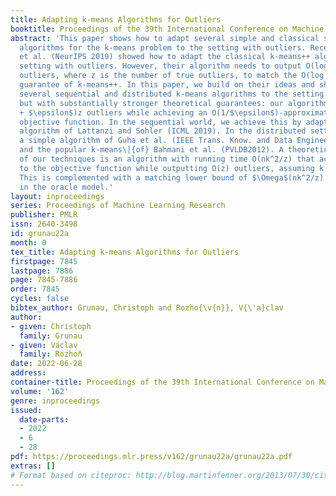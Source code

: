 ```yaml
---
title: Adapting k-means Algorithms for Outliers
booktitle: Proceedings of the 39th International Conference on Machine Learning
abstract: 'This paper shows how to adapt several simple and classical sampling-based
  algorithms for the k-means problem to the setting with outliers. Recently, Bhaskara
  et al. (NeurIPS 2019) showed how to adapt the classical k-means++ algorithm to the
  setting with outliers. However, their algorithm needs to output O(log(k)$\cdot$z)
  outliers, where z is the number of true outliers, to match the O(log k)-approximation
  guarantee of k-means++. In this paper, we build on their ideas and show how to adapt
  several sequential and distributed k-means algorithms to the setting with outliers,
  but with substantially stronger theoretical guarantees: our algorithms output (1
  + $\epsilon$)z outliers while achieving an O(1/$\epsilon$)-approximation to the
  objective function. In the sequential world, we achieve this by adapting a recent
  algorithm of Lattanzi and Sohler (ICML 2019). In the distributed setting, we adapt
  a simple algorithm of Guha et al. (IEEE Trans. Know. and Data Engineering 2003)
  and the popular k-means\|{of} Bahmani et al. (PVLDB2012). A theoretical application
  of our techniques is an algorithm with running time O(nk^2/z) that achieves an O(1)-approximation
  to the objective function while outputting O(z) outliers, assuming k << z << n.
  This is complemented with a matching lower bound of $\Omega$(nk^2/z) for this problem
  in the oracle model.'
layout: inproceedings
series: Proceedings of Machine Learning Research
publisher: PMLR
issn: 2640-3498
id: grunau22a
month: 0
tex_title: Adapting k-means Algorithms for Outliers
firstpage: 7845
lastpage: 7886
page: 7845-7886
order: 7845
cycles: false
bibtex_author: Grunau, Christoph and Rozho{\v{n}}, V{\'a}clav
author:
- given: Christoph
  family: Grunau
- given: Václav
  family: Rozhoň
date: 2022-06-28
address:
container-title: Proceedings of the 39th International Conference on Machine Learning
volume: '162'
genre: inproceedings
issued:
  date-parts:
  - 2022
  - 6
  - 28
pdf: https://proceedings.mlr.press/v162/grunau22a/grunau22a.pdf
extras: []
# Format based on citeproc: http://blog.martinfenner.org/2013/07/30/citeproc-yaml-for-bibliographies/
---
```

